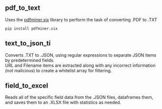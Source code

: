 pdf_to_text
-
Uses the [pdfminer.six](https://github.com/pdfminer/pdfminer.six) library to perform the task of converting .PDF to .TXT
```
pip install pdfminer.six
```

text_to_json_ti
-
Converts .TXT to .JSON, using regular expressions to separate JSON items by predetermined fields.  
URL and Filename items are extracted along with any incorrect information (not malicious) to create a whitelist array for filtering.

field_to_excel
-
Reads all of the specific field data from the .JSON files, dataframes them, and saves them to an .XLSX file with statistics as needed.
